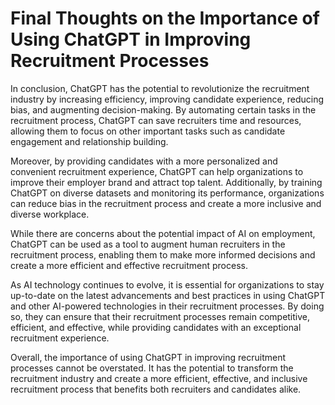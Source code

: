 Final Thoughts on the Importance of Using ChatGPT in Improving Recruitment Processes
================================================================================================

In conclusion, ChatGPT has the potential to revolutionize the recruitment industry by increasing efficiency, improving candidate experience, reducing bias, and augmenting decision-making. By automating certain tasks in the recruitment process, ChatGPT can save recruiters time and resources, allowing them to focus on other important tasks such as candidate engagement and relationship building.

Moreover, by providing candidates with a more personalized and convenient recruitment experience, ChatGPT can help organizations to improve their employer brand and attract top talent. Additionally, by training ChatGPT on diverse datasets and monitoring its performance, organizations can reduce bias in the recruitment process and create a more inclusive and diverse workplace.

While there are concerns about the potential impact of AI on employment, ChatGPT can be used as a tool to augment human recruiters in the recruitment process, enabling them to make more informed decisions and create a more efficient and effective recruitment process.

As AI technology continues to evolve, it is essential for organizations to stay up-to-date on the latest advancements and best practices in using ChatGPT and other AI-powered technologies in their recruitment processes. By doing so, they can ensure that their recruitment processes remain competitive, efficient, and effective, while providing candidates with an exceptional recruitment experience.

Overall, the importance of using ChatGPT in improving recruitment processes cannot be overstated. It has the potential to transform the recruitment industry and create a more efficient, effective, and inclusive recruitment process that benefits both recruiters and candidates alike.
